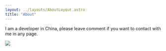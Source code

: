 ```yaml
---
layout: ../layouts/AboutLayout.astro
title: "About"
---
```


I am a developer in China, please leave comment if you want to contact with me in any page.

<div>
  <img src="https://images.unsplash.com/photo-1727642399674-0f1efda94bff?q=80&w=2670&auto=format&fit=crop&ixlib=rb-4.0.3&ixid=M3wxMjA3fDB8MHxwaG90by1wYWdlfHx8fGVufDB8fHx8fA%3D%3D" class="sm:w-3/4 mx-auto" >
</div>
